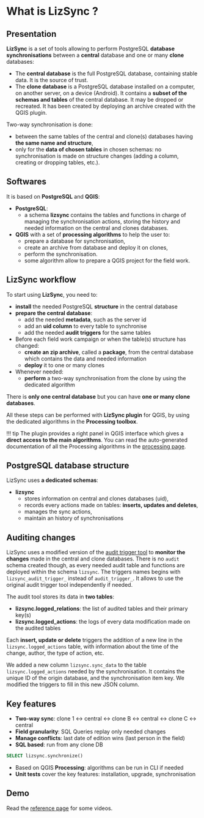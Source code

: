 # What is LizSync ?

## Presentation

**LizSync** is a set of tools allowing to perform PostgreSQL **database synchronisations** between a **central** database and one or many **clone** databases:

* The **central database** is the full PostgreSQL database, containing stable data. It is the source of trust.
* The **clone database** is a PostgreSQL database installed on a computer, on another server, on a device (Android). It contains a
  **subset of the schemas and tables** of the central database. It may be dropped or recreated. It has been
  created by deploying an archive created with the QGIS plugin.

Two-way synchronisation is done:

* between the same tables of the central and clone(s) databases having **the same name and structure**,
* only for the **data of chosen tables** in chosen schemas: no synchronisation is made on structure changes (adding a column, creating or dropping tables, etc.).

## Softwares

It is based on **PostgreSQL** and **QGIS**:

* **PostgreSQL**:
    - a schema **lizsync** contains the tables and functions in charge of managing the synchronisation actions, storing the history
      and needed information on the central and clones databases.
* **QGIS** with a set of **processing algorithms** to help the user to:
    - prepare a database for synchronisation,
    - create an archive from database and deploy it on clones,
    - perform the synchronisation.
    - some algorithm allow to prepare a QGIS project for the field work.

## LizSync workflow

To start using **LizSync**, you need to:

* **install** the needed PostgreSQL **structure** in the central database
* **prepare the central database**:
    - add the needed **metadata**, such as the server id
    - add an **uid column** to every table to synchronise
    - add the needed **audit triggers** for the same tables
* Before each field work campaign or when the table(s) structure has changed:
    * **create an zip archive**, called a **package**, from the central database which contains the data and needed information
    * **deploy** it to one or many clones
* Whenever needed:
    * **perform** a two-way synchronisation from the clone by using the dedicated algorithm

There is **only one central database** but you can have **one or many clone databases**.

All these steps can be performed with **LizSync plugin** for QGIS, by using the dedicated algorithms in the **Processing toolbox**.

!!! tip
    The plugin provides a right panel in QGIS interface which gives a **direct access to the main algorithms**. You can read the auto-generated documentation of all the Processing algorithms in the [processing page](../processing/README.md).

## PostgreSQL database structure

LizSync uses **a dedicated schemas**:

* **lizsync**
    - stores information on central and clones databases (uid),
    - records every actions made on tables: **inserts, updates and deletes**,
    - manages the sync actions,
    - maintain an history of synchronisations

## Auditing changes

LizSync uses a modified version of the [audit trigger tool](https://github.com/Oslandia/audit_trigger/blob/master/audit.sql) to **monitor the changes** made in the central and clone databases. There is no `audit` schema created though, as every needed audit table and functions are deployed within the schema `lizsync`. The triggers names begins with `lizsync_audit_trigger_` instead of `audit_trigger_`. It allows to use the original audit trigger tool independently if needed.

The audit tool stores its data in **two tables**:

* **lizsync.logged_relations**: the list of audited tables and their primary key(s)
* **lizsync.logged_actions**: the logs of every data modification made on the audited tables

Each **insert, update or delete** triggers the addition of a new line in the `lizsync.logged_actions` table, with information about the time of the change, author, the type of action, etc.

We added a new column `lizsync.sync_data` to the table `lizsync.logged_actions` needed by the synchronisation. It contains the unique ID of the origin database, and the synchronisation item key. We modified the triggers to fill in this new JSON column.

## Key features

* **Two-way sync**: clone 1 <-> central <-> clone B <-> central <-> clone C <-> central
* **Field granularity**: SQL Queries replay only needed changes
* **Manage conflicts**: last date of edition wins (last person in the field)
* **SQL based**: run from any clone DB
```sql
SELECT lizsync.synchronize()
```
* Based on QGIS **Processing**: algorithms can be run in CLI if needed
* **Unit tests** cover the key features: installation, upgrade, synchronisation

## Demo

Read the [reference page](./references.md) for some videos.
